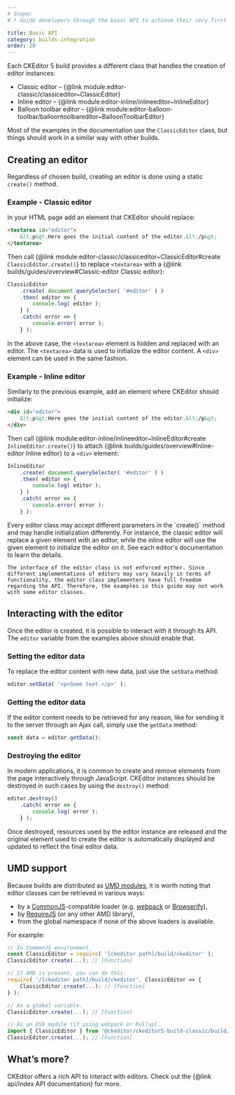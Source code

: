 ```yaml
---
# Scope:
# * Guide developers through the basic API to achieve their very first results with CKEditor.

title: Basic API
category: builds-integration
order: 20
---
```


Each CKEditor 5 build provides a different class that handles the creation of editor instances:

* Classic editor – {@link module:editor-classic/classiceditor~ClassicEditor}
* Inline editor – {@link module:editor-inline/inlineeditor~InlineEditor}
* Balloon toolbar editor – {@link module:editor-balloon-toolbar/balloontoolbareditor~BalloonToolbarEditor}

Most of the examples in the documentation use the `ClassicEditor` class, but things should work in a similar way with other builds.

## Creating an editor

Regardless of chosen build, creating an editor is done using a static `create()` method.

### Example - Classic editor

In your HTML page add an element that CKEditor should replace:

```html
<textarea id="editor">
	&lt;p&gt;Here goes the initial content of the editor.&lt;/p&gt;
</textarea>
```

Then call {@link module:editor-classic/classiceditor~ClassicEditor#create `ClassicEditor.create()`} to replace `<textarea>` with a {@link builds/guides/overview#Classic-editor Classic editor}:

```js
ClassicEditor
	.create( document.querySelector( '#editor' ) )
	.then( editor => {
		console.log( editor );
	} )
	.catch( error => {
		console.error( error );
	} );
```

In the above case, the `<textarea>` element is hidden and replaced with an editor. The `<textarea>` data is used to initialize the editor content. A `<div>` element can be used in the same fashion.

### Example - Inline editor

Similarly to the previous example, add an element where CKEditor should initialize:

```html
<div id="editor">
	&lt;p&gt;Here goes the initial content of the editor.&lt;/p&gt;
</div>
```

Then call {@link module:editor-inline/inlineeditor~InlineEditor#create `InlineEditor.create()`} to attach {@link builds/guides/overview#Inline-editor Inline editor} to a `<div>` element:

```js
InlineEditor
	.create( document.querySelector( '#editor' ) )
	.then( editor => {
		console.log( editor );
	} )
	.catch( error => {
		console.error( error );
	} );
```

<info-box tip>
	Every editor class may accept different parameters in the `create()` method and may handle initialization differently. For instance, the classic editor will replace a given element with an editor, while the inline editor will use the given element to initialize the editor on it. See each editor's documentation to learn the details.

	The interface of the editor class is not enforced either. Since different implementations of editors may vary heavily in terms of functionality, the editor class implementers have full freedom regarding the API. Therefore, the examples in this guide may not work with some editor classes.
</info-box>

## Interacting with the editor

Once the editor is created, it is possible to interact with it through its API. The `editor` variable from the examples above should enable that.

### Setting the editor data

To replace the editor content with new data, just use the `setData` method:

```js
editor.setData( '<p>Some text.</p>' );
```

### Getting the editor data

If the editor content needs to be retrieved for any reason, like for sending it to the server through an Ajax call, simply use the `getData` method:

```js
const data = editor.getData();
```

### Destroying the editor

In modern applications, it is common to create and remove elements from the page interactively through JavaScript. CKEditor instances should be destroyed in such cases by using the `destroy()` method:

```js
editor.destroy()
	.catch( error => {
		console.log( error );
	} );
```

Once destroyed, resources used by the editor instance are released and the original element used to create the editor is automatically displayed and updated to reflect the final editor data.

## UMD support 

Because builds are distributed as [UMD modules](https://github.com/umdjs/umd), it is worth noting that editor classes can be retrieved in various ways:

* by a [CommonJS](http://wiki.commonjs.org/wiki/CommonJS)-compatible loader (e.g. [webpack](https://webpack.js.org) or [Browserify](http://browserify.org/)),
* by [RequireJS](http://requirejs.org/) (or any other AMD library),
* from the global namespace if none of the above loaders is available.

For example:

```js
// In CommonJS environment.
const ClassicEditor = require( '[ckeditor path]/build/ckeditor' );
ClassicEditor.create(...); // [Function]

// If AMD is present, you can do this.
require( '/[ckeditor path]/build/ckeditor', ClassicEditor => {
	ClassicEditor.create(...); // [Function]
} );

// As a global variable.
ClassicEditor.create(...); // [Function]

// As an ES6 module (if using webpack or Rollup).
import { ClassicEditor } from '@ckeditor/ckeditor5-build-classic/build/ckeditor';
ClassicEditor.create(...); // [Function]
```

## What’s more?

CKEditor offers a rich API to interact with editors. Check out the {@link api/index API documentation} for more.
